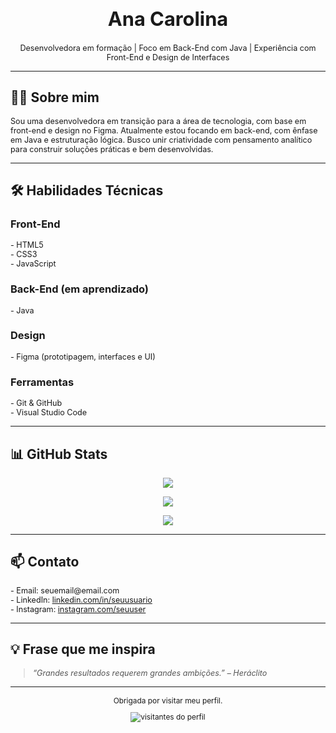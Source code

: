 <h1 align="center" style="font-size: 2.2em;">Ana Carolina</h1>

<p align="center" style="font-size: 0.9em;">
  Desenvolvedora em formação | Foco em Back-End com Java | Experiência com Front-End e Design de Interfaces
</p>

---

## 👩‍💻 Sobre mim

<p style="font-size: 0.9em;">
Sou uma desenvolvedora em transição para a área de tecnologia, com base em front-end e design no Figma. Atualmente estou focando em back-end, com ênfase em Java e estruturação lógica. Busco unir criatividade com pensamento analítico para construir soluções práticas e bem desenvolvidas.
</p>

---

## 🛠️ Habilidades Técnicas

### Front-End
<p style="font-size: 0.9em;">
- HTML5<br>
- CSS3<br>
- JavaScript
</p>

### Back-End (em aprendizado)
<p style="font-size: 0.9em;">
- Java
</p>

### Design
<p style="font-size: 0.9em;">
- Figma (prototipagem, interfaces e UI)
</p>

### Ferramentas
<p style="font-size: 0.9em;">
- Git & GitHub<br>
- Visual Studio Code
</p>

---

## 📊 GitHub Stats

<p align="center" style="font-size: 0.8em;">
  <img src="https://github-readme-stats.vercel.app/api?username=SEUUSUARIO&show_icons=true&theme=default&count_private=true" />
  <br><br>
  <img src="https://github-readme-stats.vercel.app/api/top-langs/?username=SEUUSUARIO&layout=compact&theme=default" />
  <br><br>
  <img src="https://streak-stats.demolab.com?user=SEUUSUARIO&theme=default" />
</p>

---

## 📫 Contato

<p style="font-size: 0.9em;">
- Email: seuemail@email.com<br>
- LinkedIn: <a href="https://linkedin.com/in/seuusuario" target="_blank">linkedin.com/in/seuusuario</a><br>
- Instagram: <a href="https://instagram.com/seuuser" target="_blank">instagram.com/seuuser</a>
</p>

---

## 💡 Frase que me inspira

<blockquote style="font-size: 0.9em; font-style: italic; color: #555;">
  “Grandes resultados requerem grandes ambições.” – Heráclito
</blockquote>

---

<p align="center" style="font-size: 0.85em;">
  Obrigada por visitar meu perfil.
</p>

<p align="center" style="font-size: 0.85em;">
  <img src="https://visitor-badge.laobi.icu/badge?page_id=SEUUSUARIO" alt="visitantes do perfil"/>
</p>
